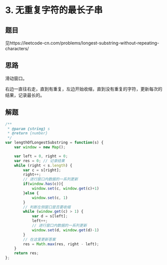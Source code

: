 # 3. 无重复字符的最长子串

## 题目

见https://leetcode-cn.com/problems/longest-substring-without-repeating-characters/

## 思路

滑动窗口。

右边一直往右走，直到有重复，左边开始收缩，直到没有重复的字符，更新每次的结果，记录最长的。

## 解题

```javascript
/**
 * @param {string} s
 * @return {number}
 */
var lengthOfLongestSubstring = function(s) {
    var window = new Map();

    var left = 0, right = 0;
    var res = 0; // 记录结果
    while (right < s.length) {
        var c = s[right];
        right++;
        // 进行窗口内数据的一系列更新
        if(window.has(c)){
            window.set(c, window.get(c)+1)
        }else {
            window.set(c, 1)
        }
        // 判断左侧窗口是否要收缩
        while (window.get(c) > 1) {
            var d = s[left];
            left++;
            // 进行窗口内数据的一系列更新
            window.set(d, window.get(d)-1)
        }
        // 在这里更新答案
        res = Math.max(res, right - left);
    }
    return res;
};
```

